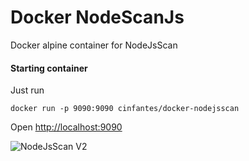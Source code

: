 # Docker NodeScanJs
Docker alpine container for NodeJsScan

#### Starting container
Just run

```
docker run -p 9090:9090 cinfantes/docker-nodejsscan
```

Open [http://localhost:9090](http://localhost:9090)


![NodeJsScan V2](https://cloud.githubusercontent.com/assets/4301109/22619224/26acd162-eb16-11e6-8f28-bd477c92991f.png)